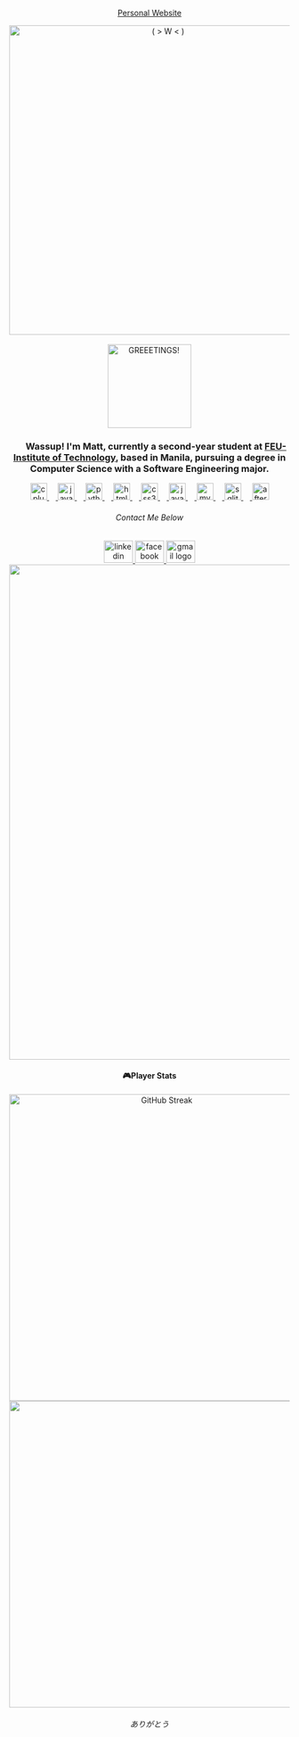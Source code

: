 <div align = "center">
  <p><a href="marhosa.vercel.app">Personal Website</a></p>
</div>

<div align="center">
  <img src="https://github.com/user-attachments/assets/8046abdc-c948-45d6-9274-d50951030e1d" width="555" alt="( > W < )"/>
</div>

<br>

<div align="center">
  <img src="https://github.com/user-attachments/assets/857a8816-da67-4b77-905c-4c0795cd9e31" alt="GREEETINGS!" alt="( > W < )" width="150px"/>
</div>


<div align="center">
  <h3>&nbsp;&nbsp;&nbsp;&nbsp;&nbsp;&nbsp;Wassup! I'm Matt, currently a second-year student at <a href="https://www.feutech.edu.ph/">FEU-Institute of Technology</a>, based in Manila, pursuing a degree in Computer Science with a Software Engineering major.</h3>
</div>

<a href="https://github.com/marhosa">
<div align="center">
  <img src="https://cdn.jsdelivr.net/gh/devicons/devicon/icons/cplusplus/cplusplus-original.svg" height="30" alt="cplusplus logo"  />
  <img width="12" />
  <img src="https://cdn.jsdelivr.net/gh/devicons/devicon/icons/java/java-original.svg" height="30" alt="java logo"  />
  <img width="12" />
  <img src="https://cdn.jsdelivr.net/gh/devicons/devicon/icons/python/python-original.svg" height="30" alt="python logo"  />
  <img width="12" />
  <img src="https://cdn.jsdelivr.net/gh/devicons/devicon/icons/html5/html5-original.svg" height="30" alt="html5 logo"  />
  <img width="12" />
  <img src="https://cdn.jsdelivr.net/gh/devicons/devicon/icons/css3/css3-original.svg" height="30" alt="css3 logo"  />
  <img width="12" />
  <img src="https://cdn.jsdelivr.net/gh/devicons/devicon/icons/javascript/javascript-original.svg" height="30" alt="javascript logo"  />
  <img width="12" />
  <img src="https://cdn.jsdelivr.net/gh/devicons/devicon/icons/mysql/mysql-original.svg" height="30" alt="mysql logo"  />
  <img width="12" />
  <img src="https://cdn.jsdelivr.net/gh/devicons/devicon/icons/sqlite/sqlite-original.svg" height="30" alt="sqlite logo"  />
  <img width="12" />
  <img src="https://cdn.jsdelivr.net/gh/devicons/devicon/icons/aftereffects/aftereffects-original.svg" height="30" alt="aftereffects logo"  />
</div>
</a>


<h6 align="center"><i>Contact Me Below </i></h6>

<div align="center">
<a href="https://www.linkedin.com/in/marhosa/" target="_blank">
    <img src="https://raw.githubusercontent.com/maurodesouza/profile-readme-generator/master/src/assets/icons/social/linkedin/default.svg" width="52" height="40" alt="linkedin logo"   />
  </a>
  <a href="https://www.facebook.com/MattWASDQWER/" target="_blank">
    <img src="https://raw.githubusercontent.com/maurodesouza/profile-readme-generator/master/src/assets/icons/social/facebook/default.svg" width="52" height="40" alt="facebook logo"  />
  </a>
  <a href="mailto:matthewrhomarsantos@gmail.com" target="_blank">
    <img src="https://raw.githubusercontent.com/maurodesouza/profile-readme-generator/master/src/assets/icons/social/gmail/default.svg" width="52" height="40" alt="gmail logo"  />
  </a>
</div>

<div align="center">
<img src="https://github.com/user-attachments/assets/f9558887-111d-4953-9ccc-84bb1e1bbe85" width="888">
</div>

<div align="center">
<h4>🎮Player Stats</h4>
</div>


<p align="center">
  <a href="https://github.com/marhosa"><img src="https://nirzak-streak-stats.vercel.app/?user=marhosa&theme=darcula&hide_border=true" alt="GitHub Streak" width="550" /></a>
  <br>
  <a href="https://leetcode.com/u/netorqre/"><img src="https://leetcard.jacoblin.cool/netorqre?ext=heatmap" width="550"></a>
  
</p>


<h6 align="center"><i>ありがとう</i></h6>


<!-- https://github-profile-summary-cards.vercel.app/demo.html -->
<!--   https://profile-readme-generator.com/   -->
<!--  https://gprm.itsvg.in/  -->
<!--  https://markdownlivepreview.com/  -->
